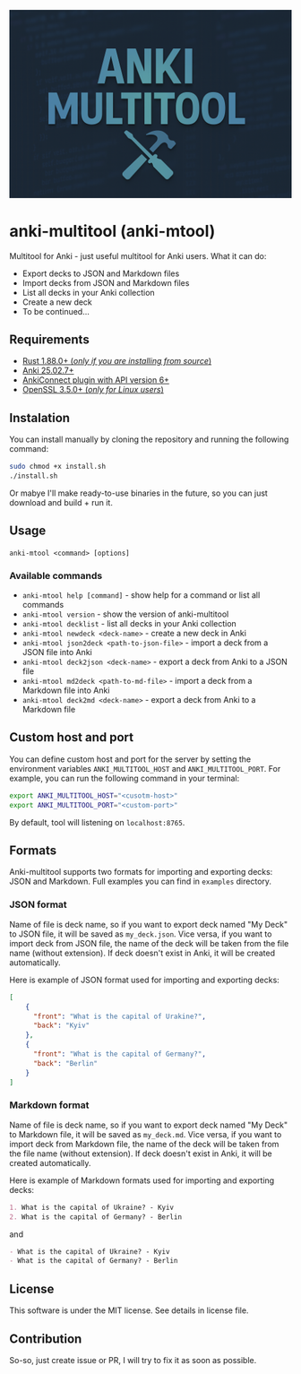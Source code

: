 ![anki-multitool-logo](https://github.com/gaussfff/anki-multitool/blob/master/resources/pics/anki-multitool-log.png)

# anki-multitool (anki-mtool)
Multitool for Anki - just useful multitool for Anki users. What it can do:
- Export decks to JSON and Markdown files
- Import decks from JSON and Markdown files
- List all decks in your Anki collection
- Create a new deck 
- To be continued...

## Requirements
- [Rust 1.88.0+ (*only if you are installing from source*)](https://www.rust-lang.org/tools/install)
- [Anki 25.02.7+](https://apps.ankiweb.net/)
- [AnkiConnect plugin with API version 6+](https://ankiweb.net/shared/info/2055492159)
- [OpenSSL 3.5.0+ (*only for Linux users*)](https://openssl.org/)

## Instalation
You can install manually by cloning the repository and running the following command:
```bash
sudo chmod +x install.sh
./install.sh
```
Or mabye I'll make ready-to-use binaries in the future, so you can just download and build + run it.

## Usage
`anki-mtool <command> [options]`

### Available commands
- `anki-mtool help [command]` - show help for a command or list all commands
- `anki-mtool version` - show the version of anki-multitool
- `anki-mtool decklist` - list all decks in your Anki collection
- `anki-mtool newdeck <deck-name>` - create a new deck in Anki
- `anki-mtool json2deck <path-to-json-file>` - import a deck from a JSON file into Anki
- `anki-mtool deck2json <deck-name>` - export a deck from Anki to a JSON file
- `anki-mtool md2deck <path-to-md-file>` - import a deck from a Markdown file into Anki
- `anki-mtool deck2md <deck-name>` - export a deck from Anki to a Markdown file

## Custom host and port
You can define custom host and port for the server by setting the environment variables `ANKI_MULTITOOL_HOST` and `ANKI_MULTITOOL_PORT`. For example, you can run the following command in your terminal:
```bash
export ANKI_MULTITOOL_HOST="<cusotm-host>"
export ANKI_MULTITOOL_PORT="<custom-port>"
```

By default, tool will listening on `localhost:8765`.

## Formats
Anki-multitool supports two formats for importing and exporting decks: JSON and Markdown. Full examples you can find in `examples` directory.

### JSON format
Name of file is deck name, so if you want to export deck named "My Deck" to JSON file, it will be saved as `my_deck.json`. 
Vice versa, if you want to import deck from JSON file, the name of the deck will be taken from the file name (without extension).
If deck doesn't exist in Anki, it will be created automatically.

Here is example of JSON format used for importing and exporting decks:
```json
[
    {
      "front": "What is the capital of Urakine?",
      "back": "Kyiv"
    },
    {
      "front": "What is the capital of Germany?",
      "back": "Berlin"
    }
]
```

### Markdown format
Name of file is deck name, so if you want to export deck named "My Deck" to Markdown file, it will be saved as `my_deck.md`.
Vice versa, if you want to import deck from Markdown file, the name of the deck will be taken from the file name (without extension).
If deck doesn't exist in Anki, it will be created automatically.

Here is example of Markdown formats used for importing and exporting decks:
```markdown
1. What is the capital of Ukraine? - Kyiv
2. What is the capital of Germany? - Berlin
```

and 

```markdown
- What is the capital of Ukraine? - Kyiv
- What is the capital of Germany? - Berlin
```

## License
This software is under the MIT license. See details in license file.

## Contribution
So-so, just create issue or PR, I will try to fix it as soon as possible.
